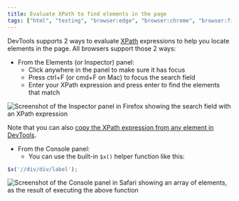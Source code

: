 ```yaml
---
title: Evaluate XPath to find elements in the page
tags: ["html", "testing", "browser:edge", "browser:chrome", "browser:firefox", "browser:safari"]
---
```

DevTools supports 2 ways to evaluate [XPath](https://developer.mozilla.org/en-US/docs/Web/XPath) expressions to help you locate elements in the page. All browsers support those 2 ways:

* From the Elements (or Inspector) panel:
  * Click anywhere in the panel to make sure it has focus
  * Press ctrl+F (or cmd+F on Mac) to focus the search field
  * Enter your XPath expression and press enter to find the elements that match

![Screenshot of the Inspector panel in Firefox showing the search field with an XPath expression](/assets/img/evaluate-xpath-1.png)

Note that you can also [copy the XPath expression from any element in DevTools](/tips/en/copy-element-xpath/).

* From the Console panel:
  * You can use the built-in `$x()` helper function like this:

```javascript
$x('//div/div/label');
```

![Screenshot of the Console panel in Safari showing an array of elements, as the result of executing the above function](/assets/img/evaluate-xpath-2.png)
